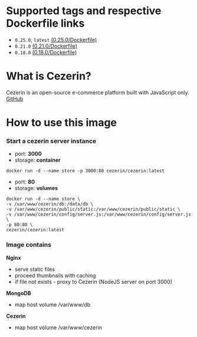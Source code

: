 # Supported tags and respective Dockerfile links

- ```0.25.0```, ```latest```
[(0.25.0/Dockerfile)](https://github.com/cezerin/docker-cezerin/blob/master/images/0.25.0/Dockerfile)
- ```0.21.0```
[(0.21.0/Dockerfile)](https://github.com/cezerin/docker-cezerin/blob/master/images/0.21.0/Dockerfile)
- ```0.18.0```
[(0.18.0/Dockerfile)](https://github.com/cezerin/docker-cezerin/blob/master/images/0.18.0/Dockerfile)


# What is Cezerin?
Cezerin is an open-source e-commerce platform built with JavaScript only. [GitHub](https://github.com/cezerin/cezerin)


# How to use this image

### Start a cezerin server instance
- port: **3000**
- storage: **container**

```shell
docker run -d --name store -p 3000:80 cezerin/cezerin:latest
```

- port: **80**
- storage: **volumes**

```shell
docker run -d --name store \
-v /var/www/cezerin/db:/data/db \
-v /var/www/cezerin/public/static:/var/www/cezerin/public/static \
-v /var/www/cezerin/config/server.js:/var/www/cezerin/config/server.js \
-p 80:80 \
cezerin/cezerin:latest
```

### Image contains

**Nginx**
- serve static files
- proceed thumbnails with caching
- if file not exists - proxy to Cezerin (NodeJS server on port 3000)

**MongoDB**
- map host volume /var/www/db

**Cezerin**
- map host volume /var/www/cezerin
